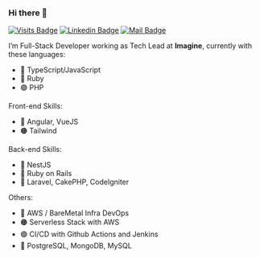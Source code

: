 ### Hi there 👋

[![Visits Badge](https://badges.pufler.dev/visits/mtwzim/mtwzim?style=flat-square)](#) 
[![Linkedin Badge](https://img.shields.io/badge/-mtwzim-blue?style=flat-square&logo=Linkedin&logoColor=white&link=https://www.linkedin.com/in/mtwzim/)](https://www.linkedin.com/in/mtwzim/)
[![Mail Badge](https://img.shields.io/badge/-matheus.vinicius@imagineapps.com.br-purple?style=flat-square&logo=mailgun&logoColor=white&link=mailto:matheus.vinicius@imagineapps.com.br)](mailto:matheus.vinicius@imagineapps.com.br)

I’m Full-Stack Developer working as Tech Lead at **Imagine**, currently with these languages: 
- :large_blue_circle: TypeScript/JavaScript 
- :red_circle: Ruby
- :purple_circle: PHP

Front-end Skills:
- :red_circle: Angular, VueJS
- :orange_circle: Tailwind

Back-end Skills:
- :large_blue_circle: NestJS
- :red_circle: Ruby on Rails
- :red_circle: Laravel, CakePHP, CodeIgniter

Others: 
- :large_blue_circle: AWS / BareMetal Infra DevOps
- :orange_circle: Serverless Stack with AWS
- :purple_circle: CI/CD with Github Actions and Jenkins
- :large_blue_circle: PostgreSQL, MongoDB, MySQL

